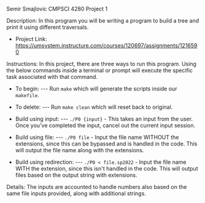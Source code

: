 Semir Smajlovic
CMPSCI 4280
Project 1

Description: 
In this program you will be writing a program to build a tree and print it using different traversals.

- Project Link: https://umsystem.instructure.com/courses/120697/assignments/1216590

Instructions:
In this project, there are three ways to run this program. Using the below commands inside a terminal or prompt will execute the specific task associated with that command.

- To begin:
--- Run `make` which will generate the scripts inside our `makefile`.

- To delete:
--- Run `make clean` which will reset back to original.

- Build using input:
--- `./P0 {input}` - This takes an input from the user. Once you've completed the input, cancel out the current input session.

- Build using file:
--- `./P0 file` - Input the file name WITHOUT the extensions, since this can be bypassed and is handled in the code. This will output the file name along with the extensions.

- Build using redirection:
--- `./P0 < file.sp2022` - Input the file name WITH the extension, since this isn't handled in the code. This will output files based on the output string with extensions.

Details:
The inputs are accounted to handle numbers also based on the same file inputs provided, along with additional strings.